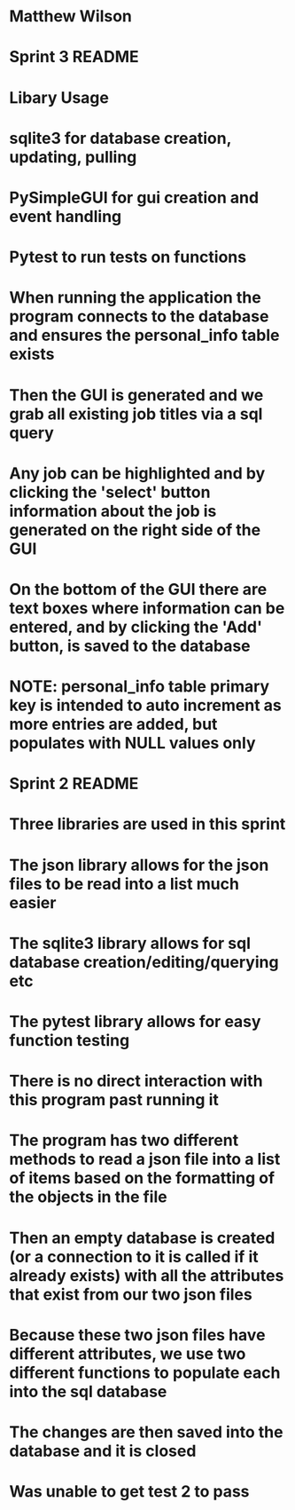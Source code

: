 # Matthew Wilson
# Sprint 3 README
# Libary Usage
# sqlite3 for database creation, updating, pulling
# PySimpleGUI for gui creation and event handling
# Pytest to run tests on functions
#
# When running the application the program connects to the database and ensures the personal_info table exists
# Then the GUI is generated and we grab all existing job titles via a sql query
# Any job can be highlighted and by clicking the 'select' button information about the job is generated on the right side of the GUI
# On the bottom of the GUI there are text boxes where information can be entered, and by clicking the 'Add' button, is saved to the database
# NOTE: personal_info table primary key is intended to auto increment as more entries are added, but populates with NULL values only


# Sprint 2 README
# Three libraries are used in this sprint
# The json library allows for the json files to be read into a list much easier
# The sqlite3 library allows for sql database creation/editing/querying etc
# The pytest library allows for easy function testing
#
# There is no direct interaction with this program past running it
# The program has two different methods to read a json file into a list of items based on the formatting of the objects in the file
# Then an empty database is created (or a connection to it is called if it already exists) with all the attributes that exist from our two json files
# Because these two json files have different attributes, we use two different functions to populate each into the sql database
# The changes are then saved into the database and it is closed
#
# Was unable to get test 2 to pass
